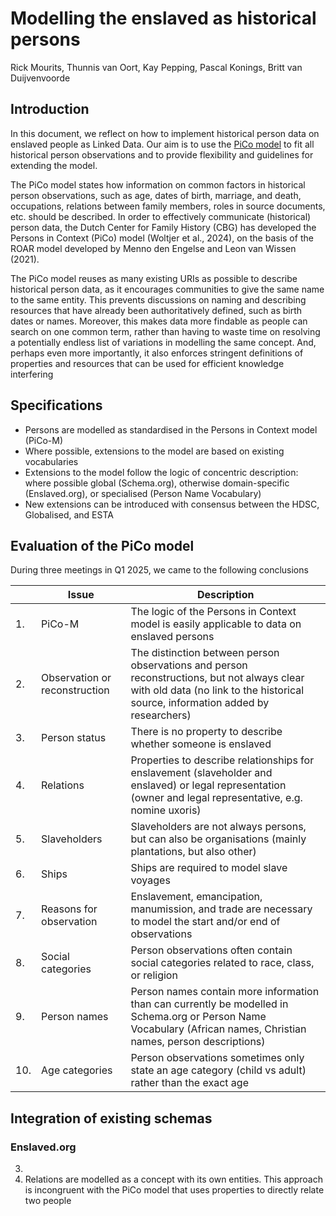 # Modelling the enslaved as historical persons

Rick Mourits, Thunnis van Oort, Kay Pepping, Pascal Konings, Britt van Duijvenvoorde

## Introduction

In this document, we reflect on how to implement historical person data on enslaved people as Linked Data. Our aim is to use the [PiCo model](https://www.personsincontext.org) to fit all historical person observations  and to provide flexibility and guidelines for extending the model.

The PiCo model states how information on common factors in historical person observations, such as age, dates of birth, marriage, and death, occupations, relations between family members, roles in source documents, etc. should be described. In order to effectively communicate (historical) person data, the Dutch Center for Family History (CBG) has developed the Persons in Context (PiCo) model (Woltjer et al., 2024), on the basis of the ROAR model developed by Menno den Engelse and Leon van Wissen (2021). 

The PiCo model reuses as many existing URIs as possible to describe historical person data, as it encourages communities to give the same name to the same entity. This prevents discussions on naming and describing resources that have already been authoritatively defined, such as birth dates or names. Moreover, this makes data more findable as people can search on one common term, rather than having to waste time on resolving a potentially endless list of variations in modelling the same concept. And, perhaps even more importantly, it also enforces stringent definitions of properties and resources that can be used for efficient knowledge interfering

## Specifications
- Persons are modelled as standardised in the Persons in Context model (PiCo-M)
- Where possible, extensions to the model are based on existing vocabularies
- Extensions to the model follow the logic of concentric description: where possible global (Schema.org), otherwise domain-specific (Enslaved.org), or specialised (Person Name Vocabulary)
- New extensions can be introduced with consensus between the HDSC, Globalised, and ESTA

## Evaluation of the PiCo model
During three meetings in Q1 2025, we came to the following conclusions


| | Issue | Description	  | 
|----|-------|----------------|
| 1. | PiCo-M | The logic of the Persons in Context model is easily applicable to data on enslaved persons |
| 2. | Observation or reconstruction | The distinction between person observations and person reconstructions, but not always clear with old data (no link to the historical source, information added by researchers) |
| 3. | Person status | There is no property to describe whether someone is enslaved |
| 4. | Relations | Properties to describe relationships for enslavement (slaveholder and enslaved) or legal representation (owner and legal representative, e.g. nomine uxoris) |
| 5. | Slaveholders | Slaveholders are not always persons, but can also be organisations (mainly plantations, but also other) |
| 6. | Ships | Ships are required to model slave voyages |
| 7. | Reasons for observation | Enslavement, emancipation, manumission, and trade are necessary to model the start and/or end of observations |
| 8. | Social categories | Person observations often contain social categories related to race, class, or religion |
| 9. | Person names | Person names contain more information than can currently be modelled in Schema.org or Person Name Vocabulary (African names, Christian names, person descriptions) |
| 10. | Age categories | Person observations sometimes only state an age category (child vs adult) rather than the exact age |

## Integration of existing schemas

### Enslaved.org
3. 
4. Relations are modelled as a concept with its own entities. This approach is incongruent with the PiCo model that uses properties to directly relate two people
